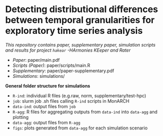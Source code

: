 # Detecting distributional differences between temporal granularities for exploratory time series analysis

_This repository contains paper, supplementary paper, simulation scripts and results for project `hakear` -HArmonies KEeper and Rater_

- _Paper_: paper/main.pdf
- _Scripts (Paper)_: paper/scripts/main.R
- _Supplementary_: paper/paper-supplementary.pdf
- _Simulations_: simulations/


**General folder structure for simulations**  
 - `R-ind`:  individual R files (e.g.raw, norm, supplementary/test-hpc)  
 - `job`:  slurm job .sh files calling `R-ind` scripts in MonARCH  
 - `data-ind`:  output files from `job`  
 - `R-agg`:  R files for aggregating outputs from `data-ind` into `data-agg` and plotting  
 - `data-agg`:  output files from `R-agg`  
 - `figs`: plots generated from `data-agg` for each simulation scenario  


